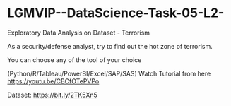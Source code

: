 # LGMVIP--DataScience-Task-05-L2-

Exploratory Data Analysis on Dataset - Terrorism 

As a security/defense analyst, try to find out the hot zone of terrorism.

You can choose any of the tool of your choice  

(Python/R/Tableau/PowerBI/Excel/SAP/SAS) Watch Tutorial from here https://youtu.be/CBCfOTePVPo

Dataset: https://bit.ly/2TK5Xn5
